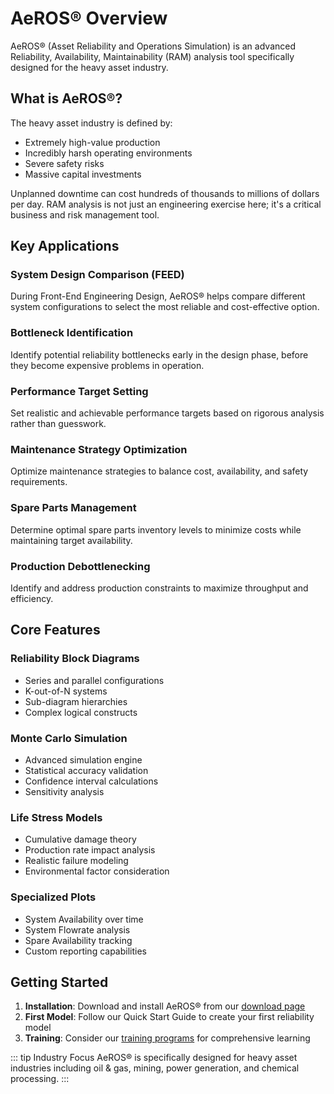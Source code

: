 # AeROS® Overview

AeROS® (Asset Reliability and Operations Simulation) is an advanced Reliability, Availability, Maintainability (RAM) analysis tool specifically designed for the heavy asset industry.

## What is AeROS®?

The heavy asset industry is defined by:
- Extremely high-value production
- Incredibly harsh operating environments  
- Severe safety risks
- Massive capital investments

Unplanned downtime can cost hundreds of thousands to millions of dollars per day. RAM analysis is not just an engineering exercise here; it's a critical business and risk management tool.

## Key Applications

### System Design Comparison (FEED)
During Front-End Engineering Design, AeROS® helps compare different system configurations to select the most reliable and cost-effective option.

### Bottleneck Identification
Identify potential reliability bottlenecks early in the design phase, before they become expensive problems in operation.

### Performance Target Setting
Set realistic and achievable performance targets based on rigorous analysis rather than guesswork.

### Maintenance Strategy Optimization
Optimize maintenance strategies to balance cost, availability, and safety requirements.

### Spare Parts Management
Determine optimal spare parts inventory levels to minimize costs while maintaining target availability.

### Production Debottlenecking
Identify and address production constraints to maximize throughput and efficiency.

## Core Features

### Reliability Block Diagrams
- Series and parallel configurations
- K-out-of-N systems
- Sub-diagram hierarchies
- Complex logical constructs

### Monte Carlo Simulation
- Advanced simulation engine
- Statistical accuracy validation
- Confidence interval calculations
- Sensitivity analysis

### Life Stress Models
- Cumulative damage theory
- Production rate impact analysis
- Realistic failure modeling
- Environmental factor consideration

### Specialized Plots
- System Availability over time
- System Flowrate analysis
- Spare Availability tracking
- Custom reporting capabilities

## Getting Started

1. **Installation**: Download and install AeROS® from our [download page](/download)
2. **First Model**: Follow our Quick Start Guide to create your first reliability model
3. **Training**: Consider our [training programs](/training) for comprehensive learning

::: tip Industry Focus
AeROS® is specifically designed for heavy asset industries including oil & gas, mining, power generation, and chemical processing.
:::